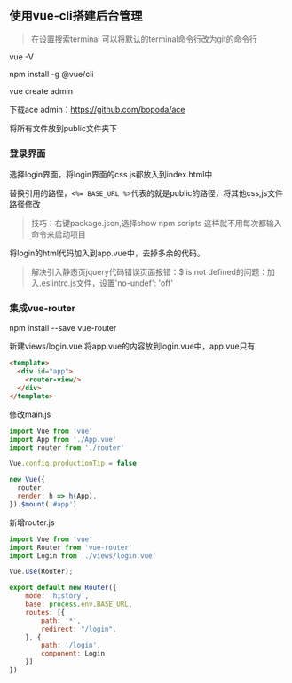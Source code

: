 ## 使用vue-cli搭建后台管理
> 在设置搜索terminal 可以将默认的terminal命令行改为git的命令行

vue -V

npm install -g @vue/cli

vue create admin

下载ace admin：https://github.com/bopoda/ace

将所有文件放到public文件夹下

### 登录界面
选择login界面，将login界面的css js都放入到index.html中

替换引用的路径，`<%= BASE_URL %>`代表的就是public的路径，将其他css,js文件路径修改

> 技巧：右键package.json,选择show npm scripts 这样就不用每次都输入命令来启动项目

将login的html代码加入到app.vue中，去掉多余的代码。

> 解决引入静态页jquery代码错误页面报错：$ is not defined的问题：加入.eslintrc.js文件，设置'no-undef': 'off'


### 集成vue-router
npm install --save vue-router

新建views/login.vue  将app.vue的内容放到login.vue中，app.vue只有
```html
<template>
  <div id="app">
    <router-view/>
  </div>
</template>
```
修改main.js
```javascript
import Vue from 'vue'
import App from './App.vue'
import router from './router'

Vue.config.productionTip = false

new Vue({
  router,
  render: h => h(App),
}).$mount('#app')
```

新增router.js
```javascript
import Vue from 'vue'
import Router from 'vue-router'
import Login from './views/login.vue'

Vue.use(Router);

export default new Router({
    mode: 'history',
    base: process.env.BASE_URL,
    routes: [{
        path: '*',
        redirect: "/login",
    }, {
        path: '/login',
        component: Login
    }]
})
```
